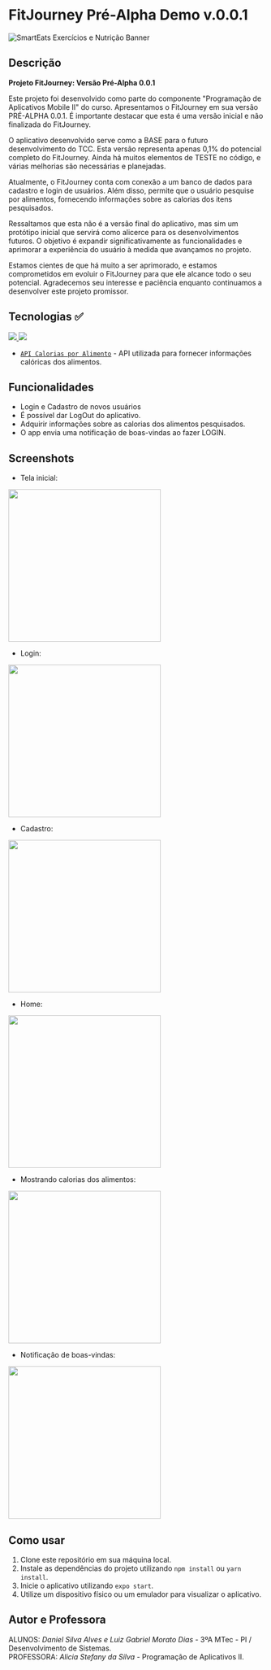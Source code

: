 # FitJourney Pré-Alpha Demo v.0.0.1 

![SmartEats Exercícios e Nutrição Banner](https://github.com/trabalhos-etec/fit-journey-pre-alpha/assets/109006053/fd18dcfb-3f48-4cb5-9941-df5bbfbbd2de)

## Descrição

**Projeto FitJourney: Versão Pré-Alpha 0.0.1**

Este projeto foi desenvolvido como parte do componente "Programação de Aplicativos Mobile II" do curso. Apresentamos o FitJourney em sua versão PRÉ-ALPHA 0.0.1. É importante destacar que esta é uma versão inicial e não finalizada do FitJourney.

O aplicativo desenvolvido serve como a BASE para o futuro desenvolvimento do TCC. Esta versão representa apenas 0,1% do potencial completo do FitJourney. Ainda há muitos elementos de TESTE no código, e várias melhorias são necessárias e planejadas.

Atualmente, o FitJourney conta com conexão a um banco de dados para cadastro e login de usuários. Além disso, permite que o usuário pesquise por alimentos, fornecendo informações sobre as calorias dos itens pesquisados.

Ressaltamos que esta não é a versão final do aplicativo, mas sim um protótipo inicial que servirá como alicerce para os desenvolvimentos futuros. O objetivo é expandir significativamente as funcionalidades e aprimorar a experiência do usuário à medida que avançamos no projeto.

Estamos cientes de que há muito a ser aprimorado, e estamos comprometidos em evoluir o FitJourney para que ele alcance todo o seu potencial. Agradecemos seu interesse e paciência enquanto continuamos a desenvolver este projeto promissor.

## Tecnologias ✅

<a href="https://skillicons.dev">
    <img src="https://skillicons.dev/icons?i=react" />
    <img src="https://skillicons.dev/icons?i=firebase" />
</a>

<BR>

- [`API Calorias por Alimento`](https://caloriasporalimentoapi.herokuapp.com/) - API utilizada para fornecer informações calóricas dos alimentos.

## Funcionalidades

- Login e Cadastro de novos usuários
- É possível dar LogOut do aplicativo.
- Adquirir informações sobre as calorias dos alimentos pesquisados.
- O app envia uma notificação de boas-vindas ao fazer LOGIN.

## Screenshots

- Tela inicial:

<img src="https://github.com/trabalhos-etec/fit-journey-pre-alpha/assets/165843427/a32e1b18-d357-4c3e-a9c0-39d585cf25d5" width="300">

- Login:
  
<img src="https://github.com/trabalhos-etec/fit-journey-pre-alpha/assets/165843427/15ab41b8-c680-4f9c-b094-f412ea464cab" width="300">

- Cadastro:
  
<img src="https://github.com/trabalhos-etec/fit-journey-pre-alpha/assets/165843427/7cd862e6-4c46-45e0-b5c9-94830cc05900" width="300">
  
- Home:
  
<img src="https://github.com/trabalhos-etec/fit-journey-pre-alpha/assets/165843427/f0b9b2f9-4781-40e1-88a6-0f17266d745f" width="300">
  
- Mostrando calorias dos alimentos:

<img src="https://github.com/trabalhos-etec/fit-journey-pre-alpha/assets/165843427/0ac3fc52-2bdf-4d94-9a8c-9e187e8f8a24" width="300">

- Notificação de boas-vindas:

<img src="https://github.com/trabalhos-etec/fit-journey-pre-alpha/assets/165843427/ecd5a6e1-b294-49c7-a843-908f517ee19a" width="300">

## Como usar

1. Clone este repositório em sua máquina local.
2. Instale as dependências do projeto utilizando `npm install` ou `yarn install`.
3. Inicie o aplicativo utilizando `expo start`.
4. Utilize um dispositivo físico ou um emulador para visualizar o aplicativo.

## Autor e Professora

ALUNOS: *Daniel Silva Alves e Luiz Gabriel Morato Dias* - 3ºA MTec - PI / Desenvolvimento de Sistemas.
<br>
PROFESSORA: *Alicia Stefany da Silva* - Programação de Aplicativos II.
